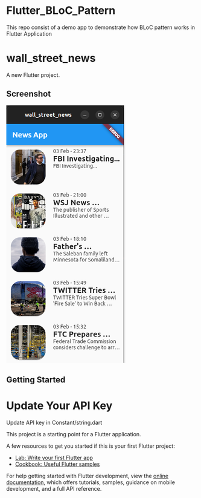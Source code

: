 # Flutter_BLoC_Pattern
This repo consist of a demo app to demonstrate how BLoC pattern works in Flutter Application

# wall_street_news

A new Flutter project.

## Screenshot
![Linux Image Snapshot of APP](wall_street_news/screenshot/Wall_Street_News_App_Linux_Screenshot.png "Title")

## Getting Started

# Update Your API Key
Update API key in Constant/string.dart

This project is a starting point for a Flutter application.

A few resources to get you started if this is your first Flutter project:

- [Lab: Write your first Flutter app](https://docs.flutter.dev/get-started/codelab)
- [Cookbook: Useful Flutter samples](https://docs.flutter.dev/cookbook)

For help getting started with Flutter development, view the
[online documentation](https://docs.flutter.dev/), which offers tutorials,
samples, guidance on mobile development, and a full API reference.
